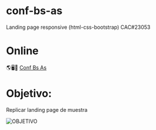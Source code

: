 # conf-bs-as
Landing page responsive (html-css-bootstrap) CAC#23053

# Online
🌎🖥️📱 [Conf Bs As](https://conf-bsas-23053.onrender.com)

# Objetivo:
Replicar landing page de muestra

![OBJETIVO](https://user-images.githubusercontent.com/106033066/227729291-95771648-4536-4fc7-93d8-7538b46f12df.jpg)

